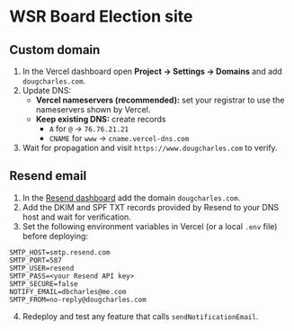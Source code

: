 # WSR Board Election site

## Custom domain

1. In the Vercel dashboard open **Project → Settings → Domains** and add `dougcharles.com`.
2. Update DNS:
   - **Vercel nameservers (recommended):** set your registrar to use the nameservers shown by Vercel.
   - **Keep existing DNS:** create records
        - `A` for `@` → `76.76.21.21`
        - `CNAME` for `www` → `cname.vercel-dns.com`
3. Wait for propagation and visit `https://www.dougcharles.com` to verify.

## Resend email

1. In the [Resend dashboard](https://resend.com) add the domain `dougcharles.com`.
2. Add the DKIM and SPF TXT records provided by Resend to your DNS host and wait for verification.
3. Set the following environment variables in Vercel (or a local `.env` file) before deploying:

```
SMTP_HOST=smtp.resend.com
SMTP_PORT=587
SMTP_USER=resend
SMTP_PASS=<your Resend API key>
SMTP_SECURE=false
NOTIFY_EMAIL=dbcharles@me.com
SMTP_FROM=no-reply@dougcharles.com
```

4. Redeploy and test any feature that calls `sendNotificationEmail`.

